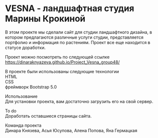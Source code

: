 # VESNA - ландшафтная студия Марины Крокиной

В этом проекте мы сделали сайт для студии ландшафтного дизайна, в котором предлагаются различные услуги студии, представляется портфолио и информация по растениям. Проект все еще находится в статусе доработки. <br/>

Проект можно посмотреть по следующей ссылке <br/>
https://dinaraknyazeva.github.io/Project_Vesna_group48/ <br/>

В проекте были использованы следующие технологии <br/>
HTML <br/>
CSS <br/>
фреймворк Bootstrap 5.0 <br/>

Использование <br/>
Для установки проекта, вам достаточно загрузить его на свой сервер. <br/>

To do <br/>
 Доработать оставшиеся страницы сайта. <br/>


Команда проекта <br/>
Динара Князева, Асья Юсупова, Алена Попова, Яна Гермацкая <br/>
